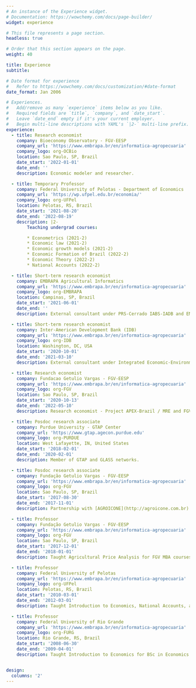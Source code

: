 ```yaml
---
# An instance of the Experience widget.
# Documentation: https://wowchemy.com/docs/page-builder/
widget: experience

# This file represents a page section.
headless: true

# Order that this section appears on the page.
weight: 40

title: Experience
subtitle:

# Date format for experience
#   Refer to https://wowchemy.com/docs/customization/#date-format
date_format: Jan 2006

# Experiences.
#   Add/remove as many `experience` items below as you like.
#   Required fields are `title`, `company`, and `date_start`.
#   Leave `date_end` empty if it's your current employer.
#   Begin multi-line descriptions with YAML's `|2-` multi-line prefix.
experience:
  - title: Research economist
    company: Bioeconomy Observatory - FGV-EESP
    company_url: 'https://www.embrapa.br/en/informatica-agropecuaria'
    company_logo: org-OCBio
    location: Sao Paulo, SP, Brazil
    date_start: '2022-01-01'
    date_end: ''
    description: Economic modeler and researcher.

  - title: Temporary Professor
    company: Federal University of Pelotas - Department of Economics
    company_url: 'https://wp.ufpel.edu.br/economia/'
    company_logo: org-UFPel
    location: Pelotas, RS, Brazil
    date_start: '2021-08-20'
    date_end: '2022-08-19'
    description: |2-
        Teaching undergrad courses:

        * Econometrics (2021-2)
        * Economic law (2021-2)
        * Economic growth models (2021-2)
        * Economic Formation of Brazil (2022-2)
        * Economic Theory (2022-2)
        * National Accounts (2022-2)

  - title: Short-term research economist
    company: EMBRAPA Agricultural Informatics
    company_url: 'https://www.embrapa.br/en/informatica-agropecuaria'
    company_logo: org-EMBRAPA
    location: Campinas, SP, Brazil
    date_start: '2021-06-01'
    date_end: ''
    description: External consultant under PRS-Cerrado IABS-IADB and EMBRAPA.

  - title: Short-term research economist
    company: Inter-American Development Bank (IDB)
    company_url: 'https://www.embrapa.br/en/informatica-agropecuaria'
    company_logo: org-IDB
    location: Washington, DC, USA
    date_start: '2020-10-01'
    date_end: '2021-03-10'
    description: External consultant under Integrated Economic-Environmental Modelling Framework project.

  - title: Research economist
    company: Fundacao Getulio Vargas - FGV-EESP
    company_url: 'https://www.embrapa.br/en/informatica-agropecuaria'
    company_logo: org-FGV
    location: Sao Paulo, SP, Brazil
    date_start: '2020-10-13'
    date_end: '2022-05-10'
    description: Research economist - Project APEX-Brazil / MRE and FGV/EESP.

  - title: Posdoc research associate
    company: Purdue University - GTAP Center
    company_url: 'https://www.gtap.agecon.purdue.edu'
    company_logo: org-PURDUE
    location: West Lafayette, IN, United States
    date_start: '2018-02-01'
    date_end: '2020-02-01'
    description: Member of GTAP and GLASS networks.

  - title: Posdoc research associate
    company: Fundação Getulio Vargas - FGV-EESP
    company_url: 'https://www.embrapa.br/en/informatica-agropecuaria'
    company_logo: org-FGV
    location: Sao Paulo, SP, Brazil
    date_start: '2017-08-30'
    date_end: '2017-11-01'
    description: Partnership with [AGROICONE](http://agroicone.com.br).

  - title: Professor
    company: Fundação Getulio Vargas - FGV-EESP
    company_url: 'https://www.embrapa.br/en/informatica-agropecuaria'
    company_logo: org-FGV
    location: Sao Paulo, SP, Brazil
    date_start: '2017-12-01'
    date_end: '2018-01-01'
    description: Taught Agricultural Price Analysis for FGV MBA courses.

  - title: Professor
    company: Federal University of Pelotas
    company_url: 'https://www.embrapa.br/en/informatica-agropecuaria'
    company_logo: org-UFPel
    location: Pelotas, RS, Brazil
    date_start: '2010-03-01'
    date_end: '2012-03-01'
    description: Taught Introduction to Economics, National Accounts, and Agricultural Economics for BSc in Economics.

  - title: Professor
    company: Federal University of Rio Grande
    company_url: 'https://www.embrapa.br/en/informatica-agropecuaria'
    company_logo: org-FURG
    location: Rio Grande, RS, Brazil
    date_start: '2008-06-30'
    date_end: '2009-04-01'
    description: Taught Introduction to Economics for BSc in Economics.


design:
  columns: '2'
---
```

